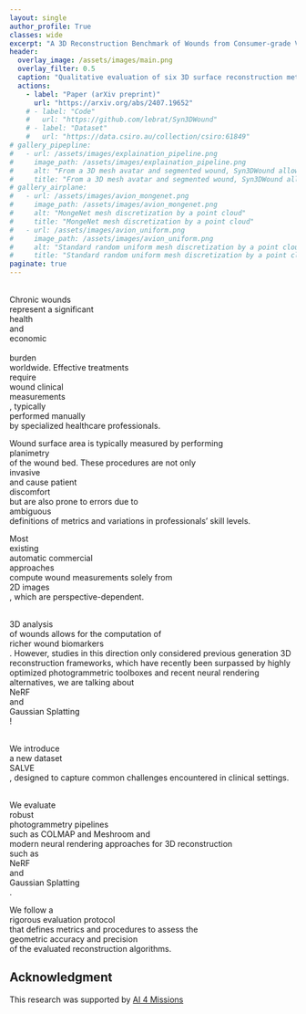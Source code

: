 ```yaml
---
layout: single
author_profile: True
classes: wide
excerpt: "A 3D Reconstruction Benchmark of Wounds from Consumer-grade Videos<br/>WACV 2025"
header:
  overlay_image: /assets/images/main.png
  overlay_filter: 0.5
  caption: "Qualitative evaluation of six 3D surface reconstruction methods using our SALVE dataset."
  actions:
    - label: "Paper (arXiv preprint)"
      url: "https://arxiv.org/abs/2407.19652"
    # - label: "Code"
    #   url: "https://github.com/lebrat/Syn3DWound"
    # - label: "Dataset"
    #   url: "https://data.csiro.au/collection/csiro:61849"
# gallery_pipepline:
#   - url: /assets/images/explaination_pipeline.png
#     image_path: /assets/images/explaination_pipeline.png
#     alt: "From a 3D mesh avatar and segmented wound, Syn3DWound allows to generate a synthetic dataset for 3D wound bed analysis."
#     title: "From a 3D mesh avatar and segmented wound, Syn3DWound allows to generate a synthetic dataset for 3D wound bed analysis."
# gallery_airplane:
#   - url: /assets/images/avion_mongenet.png
#     image_path: /assets/images/avion_mongenet.png
#     alt: "MongeNet mesh discretization by a point cloud"
#     title: "MongeNet mesh discretization by a point cloud"
#   - url: /assets/images/avion_uniform.png
#     image_path: /assets/images/avion_uniform.png
#     alt: "Standard random uniform mesh discretization by a point cloud"
#     title: "Standard random uniform mesh discretization by a point cloud"
paginate: true 
---
```


<br>Chronic wounds<br/> represent a significant <br>health<br/> and <br>economic<br/> <br>burden<br/> worldwide. Effective treatments <br>require<br/> wound clinical <br>measurements<br/>, typically <br>performed manually<br/> by specialized healthcare professionals.

Wound surface area is typically measured by performing <br>planimetry<br/> of the wound bed. These procedures are not only <br>invasive<br/> and cause patient <br>discomfort<br/> but are also prone to errors due to <br>ambiguous<br/> definitions of metrics and variations in professionals’ skill levels.
<!-- Put image -->

Most <br>existing<br/> automatic commercial <br>approaches<br/> compute wound measurements solely from <br>2D images<br/>, which are perspective-dependent.
<!-- put image -->

<br>3D analysis<br/> of wounds allows for the computation of <br>richer wound biomarkers<br/>. However, studies in this direction only considered previous generation 3D reconstruction frameworks, which have recently been surpassed by highly optimized photogrammetric toolboxes and recent neural rendering alternatives, we are talking about <br>NeRF<br/> and <br>Gaussian Splatting<br/>!
<!-- put image? -->

<br>We introduce<br/> a new dataset <br>SALVE<br/>, designed to capture common challenges encountered in clinical settings. 
<!-- put image -->

<br>We evaluate<br/> robust <br>photogrammetry pipelines<br/> such as COLMAP and Meshroom and <br>modern neural rendering approaches for 3D reconstruction<br/> such as <br>NeRF<br/> and <br>Gaussian Splatting<br/>. 
<!-- put image -->

We follow a <br>rigorous evaluation protocol<br/> that defines metrics and procedures to assess the <br>geometric accuracy and precision<br/> of the evaluated reconstruction algorithms.
<!-- put image -->


<!-- Page under developmet! -->


<!-- {% include gallery id="gallery_pipepline" caption="From a real wound and a 3D avatar Syn3DWound generate realistic synthetic images, segmentation mask and wound bed  geometry." %}



## Evaluation


commented below>

<!-- <br/>

If you find this work useful, please cite
```
@article{lebrat2023syn3dwound,
  title={Syn3DWound: A Synthetic Dataset for 3D Wound Bed Analysis},
  author={Lebrat, L{\'e}o and Cruz, Rodrigo Santa and Chierchia, Remi and Arzhaeva, Yulia and Armin, Mohammad Ali and Goldsmith, Joshua and Oorloff, Jeremy and Reddy, Prithvi and Nguyen, Chuong and Petersson, Lars and others},
  journal={arXiv preprint arXiv:2311.15836},
  year={2023}
}
``` -->


## Acknowledgment 
This research was supported by [AI 4 Missions](https://research.csiro.au/ai4m/ai-is-helping-to-transform-wound-care/)
